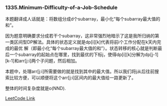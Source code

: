 ### 1335.Minimum-Difficulty-of-a-Job-Schedule

本题翻译成人话就是：将数组分成d个subarray，最小化“每个subarray最大值的和”。

因为题意明确要求分成若干个subarray，这非常强烈地暗示了这是我所归纳的第一类区间型DP解法。具体的状态定义就是dp[i][k]代表将前i个工作分配在k天内完成的最优
解（即最小化“每个subarray最大值的和”）。状态转移的核心就是判断最后一个subarray的起始点在哪里，找到最优的下标j，使得dp[i][k]分解为dp[j-1][k-1]和arr[j:i]两个子问题，然后相加。

本题中，处理arr[j:i]所需要做的就是找到其中的最大值。所以我们将j从后往前搜索比较方便，可以顺便将这个arr[j:i]区间内的最大值给一路更新了。

整体的时间复杂度就是o(NND).

[LeetCode Link](https://leetcode.com/problems/minimum-difficulty-of-a-job-schedule/)
